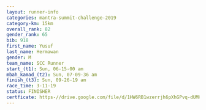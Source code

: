 ```yaml
---
layout: runner-info 
categories: mantra-summit-challenge-2019 
category-km: 15km 
overall_rank: 82
gender_rank: 65
bib: 918
first_name: Yusuf
last_name: Hermawan
gender: M
team_name: SCC Runner
start_(t1): Sun, 06-15-00 am
mbah_kamad_(t2): Sun, 07-09-36 am
finish_(t3): Sun, 09-26-19 am
race_time: 3-11-19
status: FINISHER
certficate: https-//drive.google.com/file/d/1HW6RB1wzerrjh6pXhGPvq-dUMHpjQGjZ/view?usp=sharing
---
```

